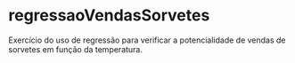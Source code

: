 # regressaoVendasSorvetes
Exercício do uso de regressão para verificar a potencialidade de vendas de sorvetes em função da temperatura.
